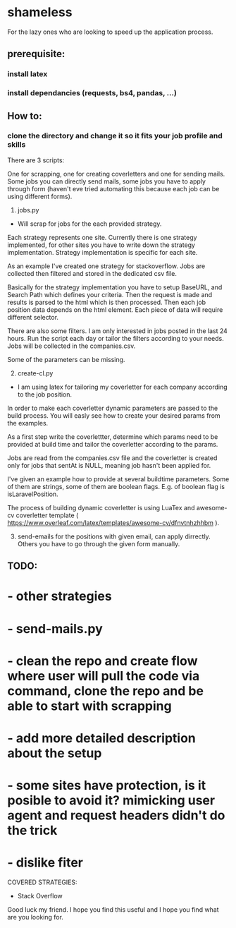 # shameless

For the lazy ones who are looking to speed up the application process.

## prerequisite:
### install latex
### install dependancies (requests, bs4, pandas, ...)

## How to:
### clone the directory and change it so it fits your job profile and skills

There are 3 scripts:

One for scrapping, one for creating coverletters and one for sending mails.
Some jobs you can directly send mails, some jobs you have to apply through form (haven't eve tried automating this
because each job can be using different forms).

1) jobs.py
- Will scrap for jobs for the each provided strategy.

Each strategy represents one site.
Currently there is one strategy implemented, for other sites you have to write down the strategy implementation.
Strategy implementation is specific for each site.

As an example I've created one strategy for stackoverflow.
Jobs are collected then filtered and stored in the dedicated csv file.

Basically for the strategy implementation you have to setup BaseURL, and Search Path which defines your criteria.
Then the request is made and results is parsed to the html which is then processed.
Then each job position data depends on the html element. Each piece of data will require different selector.

There are also some filters. I am only interested in jobs posted in the last 24 hours.
Run the script each day or tailor the filters according to your needs.
Jobs will be collected in the companies.csv.

Some of the parameters can be missing.

2) create-cl.py
- I am using latex for tailoring my coverletter for each company according to the job position.

In order to make each coverletter dynamic parameters are passed to the build process. You will easly see how to
create your desired params from the examples.

As a first step write the coverlettter, determine which params need to be provided at build time and tailor the coverletter
according to the params.

Jobs are read from the companies.csv file and the coverletter is created only for jobs that sentAt is NULL, meaning job hasn't been applied for.

I've given an example how to provide at several buildtime parameters. Some of them are strings, some of them are boolean flags.
E.g. of boolean flag is isLaravelPosition.

The process of building dynamic coverletter is using LuaTex and awesome-cv coverletter template
( https://www.overleaf.com/latex/templates/awesome-cv/dfnvtnhzhhbm ).

3) send-emails
for the positions with given email, can apply dirrectly. Others you have to go through the given form manually.

## TODO:
# - other strategies
# - send-mails.py
# - clean the repo and create flow where user will pull the code via command, clone the repo and be able to start with scrapping
# - add more detailed description about the setup
# - some sites have protection, is it posible to avoid it? mimicking user agent and request headers didn't do the trick
# - dislike fiter


COVERED STRATEGIES:
- Stack Overflow

Good luck my friend. I hope you find this useful and I hope you find what are you looking for.
